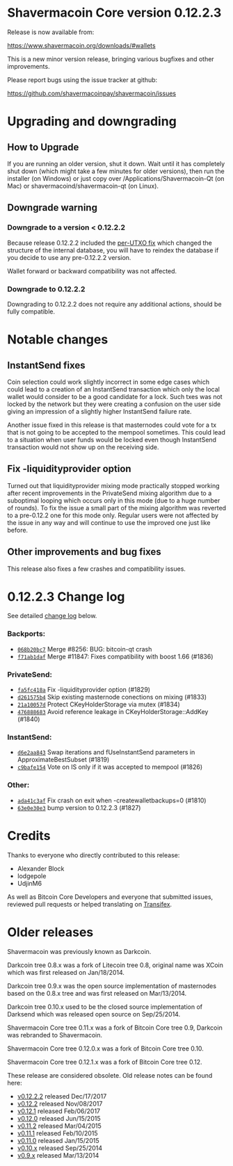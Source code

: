 Shavermacoin Core version 0.12.2.3
==========================

Release is now available from:

  <https://www.shavermacoin.org/downloads/#wallets>

This is a new minor version release, bringing various bugfixes and other
improvements.

Please report bugs using the issue tracker at github:

  <https://github.com/shavermacoinpay/shavermacoin/issues>


Upgrading and downgrading
=========================

How to Upgrade
--------------

If you are running an older version, shut it down. Wait until it has completely
shut down (which might take a few minutes for older versions), then run the
installer (on Windows) or just copy over /Applications/Shavermacoin-Qt (on Mac) or
shavermacoind/shavermacoin-qt (on Linux).

Downgrade warning
-----------------

### Downgrade to a version < 0.12.2.2

Because release 0.12.2.2 included the [per-UTXO fix](release-notes/shavermacoin/release-notes-0.12.2.2.md#per-utxo-fix)
which changed the structure of the internal database, you will have to reindex
the database if you decide to use any pre-0.12.2.2 version.

Wallet forward or backward compatibility was not affected.

### Downgrade to 0.12.2.2

Downgrading to 0.12.2.2 does not require any additional actions, should be
fully compatible.

Notable changes
===============

InstantSend fixes
-----------------

Coin selection could work slightly incorrect in some edge cases which could
lead to a creation of an InstantSend transaction which only the local wallet
would consider to be a good candidate for a lock. Such txes was not locked by
the network but they were creating a confusion on the user side giving an
impression of a slightly higher InstantSend failure rate.

Another issue fixed in this release is that masternodes could vote for a tx
that is not going to be accepted to the mempool sometimes. This could lead to
a situation when user funds would be locked even though InstantSend transaction
would not show up on the receiving side.

Fix -liquidityprovider option
-----------------------------

Turned out that liquidityprovider mixing mode practically stopped working after
recent improvements in the PrivateSend mixing algorithm due to a suboptimal
looping which occurs only in this mode (due to a huge number of rounds). To fix
the issue a small part of the mixing algorithm was reverted to a pre-0.12.2 one
for this mode only. Regular users were not affected by the issue in any way and
will continue to use the improved one just like before.

Other improvements and bug fixes
--------------------------------

This release also fixes a few crashes and compatibility issues.


0.12.2.3 Change log
===================

See detailed [change log](https://github.com/shavermacoinpay/shavermacoin/compare/v0.12.2.2...shavermacoinpay:v0.12.2.3) below.

### Backports:
- [`068b20bc7`](https://github.com/shavermacoinpay/shavermacoin/commit/068b20bc7) Merge #8256: BUG: bitcoin-qt crash
- [`f71ab1daf`](https://github.com/shavermacoinpay/shavermacoin/commit/f71ab1daf) Merge #11847: Fixes compatibility with boost 1.66 (#1836)

### PrivateSend:
- [`fa5fc418a`](https://github.com/shavermacoinpay/shavermacoin/commit/fa5fc418a) Fix -liquidityprovider option (#1829)
- [`d261575b4`](https://github.com/shavermacoinpay/shavermacoin/commit/d261575b4) Skip existing masternode conections on mixing (#1833)
- [`21a10057d`](https://github.com/shavermacoinpay/shavermacoin/commit/21a10057d) Protect CKeyHolderStorage via mutex (#1834)
- [`476888683`](https://github.com/shavermacoinpay/shavermacoin/commit/476888683) Avoid reference leakage in CKeyHolderStorage::AddKey (#1840)

### InstantSend:
- [`d6e2aa843`](https://github.com/shavermacoinpay/shavermacoin/commit/d6e2aa843) Swap iterations and fUseInstantSend parameters in ApproximateBestSubset (#1819)
- [`c9bafe154`](https://github.com/shavermacoinpay/shavermacoin/commit/c9bafe154) Vote on IS only if it was accepted to mempool (#1826)

### Other:
- [`ada41c3af`](https://github.com/shavermacoinpay/shavermacoin/commit/ada41c3af) Fix crash on exit when -createwalletbackups=0 (#1810)
- [`63e0e30e3`](https://github.com/shavermacoinpay/shavermacoin/commit/63e0e30e3) bump version to 0.12.2.3 (#1827)

Credits
=======

Thanks to everyone who directly contributed to this release:

- Alexander Block
- lodgepole
- UdjinM6

As well as Bitcoin Core Developers and everyone that submitted issues,
reviewed pull requests or helped translating on
[Transifex](https://www.transifex.com/projects/p/shavermacoin/).


Older releases
==============

Shavermacoin was previously known as Darkcoin.

Darkcoin tree 0.8.x was a fork of Litecoin tree 0.8, original name was XCoin
which was first released on Jan/18/2014.

Darkcoin tree 0.9.x was the open source implementation of masternodes based on
the 0.8.x tree and was first released on Mar/13/2014.

Darkcoin tree 0.10.x used to be the closed source implementation of Darksend
which was released open source on Sep/25/2014.

Shavermacoin Core tree 0.11.x was a fork of Bitcoin Core tree 0.9,
Darkcoin was rebranded to Shavermacoin.

Shavermacoin Core tree 0.12.0.x was a fork of Bitcoin Core tree 0.10.

Shavermacoin Core tree 0.12.1.x was a fork of Bitcoin Core tree 0.12.

These release are considered obsolete. Old release notes can be found here:

- [v0.12.2.2](release-notes/shavermacoin/release-notes-0.12.2.2.md) released Dec/17/2017
- [v0.12.2](release-notes/shavermacoin/release-notes-0.12.2.md) released Nov/08/2017
- [v0.12.1](release-notes/shavermacoin/release-notes-0.12.1.md) released Feb/06/2017
- [v0.12.0](release-notes/shavermacoin/release-notes-0.12.0.md) released Jun/15/2015
- [v0.11.2](release-notes/shavermacoin/release-notes-0.11.2.md) released Mar/04/2015
- [v0.11.1](release-notes/shavermacoin/release-notes-0.11.1.md) released Feb/10/2015
- [v0.11.0](release-notes/shavermacoin/release-notes-0.11.0.md) released Jan/15/2015
- [v0.10.x](release-notes/shavermacoin/release-notes-0.10.0.md) released Sep/25/2014
- [v0.9.x](release-notes/shavermacoin/release-notes-0.9.0.md) released Mar/13/2014

